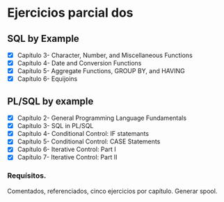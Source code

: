 # Ejercicios parcial dos
## SQL by Example

- [x] Capítulo 3- Character, Number, and Miscellaneous Functions
- [x] Capítulo 4- Date and Conversion Functions
- [x] Capítulo 5- Aggregate Functions, GROUP BY, and HAVING
- [x] Capítulo 6- Equijoins

## PL/SQL by example

- [x] Capítulo 2- General Programming Language Fundamentals 
- [x] Capítulo 3- SQL in PL/SQL 
- [x] Capítulo 4- Conditional Control: IF statemants 
- [x] Capítulo 5- Conditional Control: CASE Statements
- [x] Capítulo 6- Iterative Control: Part I
- [x] Capítulo 7- Iterative Control: Part II

### Requísitos.
Comentados, referenciados, cinco ejercicios por capítulo.
Generar spool. 
